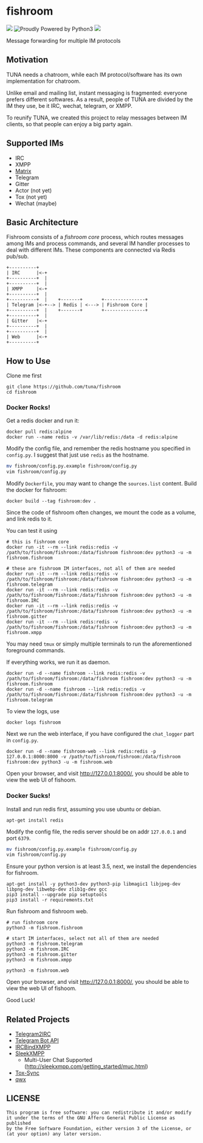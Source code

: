 # fishroom
![](https://img.shields.io/badge/license-AGPL-blue.svg)
![Proudly Powered by Python3](https://img.shields.io/badge/python-3.5-blue.svg)
[![](https://img.shields.io/badge/%23chat-fishroom-brightgreen.svg)](https://fishroom.tuna.moe/)

Message forwarding for multiple IM protocols

## Motivation
TUNA needs a chatroom, while each IM protocol/software has its own implementation for chatroom.

Unlike email and mailing list, instant messaging is fragmented: everyone prefers different softwares.
As a result, people of TUNA are divided by the IM they use, be it IRC, wechat, telegram, or XMPP.

To reunify TUNA, we created this project to relay messages between IM clients, so that people can enjoy a
big party again.

## Supported IMs

- IRC
- XMPP
- [Matrix](https://matrix.org)
- Telegram
- Gitter
- Actor (not yet)
- Tox (not yet)
- Wechat (maybe)

## Basic Architecture

Fishroom consists of a *fishroom core* process, which routes messages among IMs and process commands, 
and several IM handler processes to deal with different IMs. These components are connected via Redis pub/sub.

```
+----------+
| IRC      |<-+
+----------+  |
+----------+  |
| XMPP     |<-+
+----------+  |
+----------+  |    +-------+       +---------------+
| Telegram |<-+--> | Redis | <---> | Fishroom Core |
+----------+  |    +-------+       +---------------+
+----------+  |
| Gitter   |<-+
+----------+  |
+----------+  |
| Web      |<-+
+----------+
```

## How to Use

Clone me first
```
git clone https://github.com/tuna/fishroom
cd fishroom
```

### Docker Rocks!

Get a redis docker and run it:

```
docker pull redis:alpine
docker run --name redis -v /var/lib/redis:/data -d redis:alpine
```

Modify the config file, and remember the redis hostname you specified in `config.py`.
I suggest that just use `redis` as the hostname.

```bash
mv fishroom/config.py.example fishroom/config.py
vim fishroom/config.py
```

Modify `Dockerfile`, you may want to change the `sources.list` content.
Build the docker for fishroom:

```
docker build --tag fishroom:dev .
```

Since the code of fishroom often changes, we mount the code as a volume, and link redis to it.

You can test it using
```
# this is fishroom core
docker run -it --rm --link redis:redis -v /path/to/fishroom/fishroom:/data/fishroom fishroom:dev python3 -u -m fishroom.fishroom

# these are fishroom IM interfaces, not all of them are needed
docker run -it --rm --link redis:redis -v /path/to/fishroom/fishroom:/data/fishroom fishroom:dev python3 -u -m fishroom.telegram
docker run -it --rm --link redis:redis -v /path/to/fishroom/fishroom:/data/fishroom fishroom:dev python3 -u -m fishroom.IRC
docker run -it --rm --link redis:redis -v /path/to/fishroom/fishroom:/data/fishroom fishroom:dev python3 -u -m fishroom.gitter
docker run -it --rm --link redis:redis -v /path/to/fishroom/fishroom:/data/fishroom fishroom:dev python3 -u -m fishroom.xmpp
```
You may need `tmux` or simply multiple terminals to run the aforementioned foreground commands.

If everything works, we run it as daemon.
```
docker run -d --name fishroom --link redis:redis -v /path/to/fishroom/fishroom:/data/fishroom fishroom:dev python3 -u -m fishroom.fishroom
docker run -d --name fishroom --link redis:redis -v /path/to/fishroom/fishroom:/data/fishroom fishroom:dev python3 -u -m fishroom.telegram
```

To view the logs, use
```
docker logs fishroom
```

Next we run the web interface, if you have configured the `chat_logger` part in `config.py`.
```
docker run -d --name fishroom-web --link redis:redis -p 127.0.0.1:8000:8000 -v /path/to/fishroom/fishroom:/data/fishroom fishroom:dev python3 -u -m fishroom.web
```
Open your browser, and visit <http://127.0.0.1:8000/>, you should be able to view the web UI of fishoom.


### Docker Sucks!

Install and run redis first, assuming you use ubuntu or debian.

```
apt-get install redis
```

Modify the config file, the redis server should be on addr `127.0.0.1` and port `6379`.

```bash
mv fishroom/config.py.example fishroom/config.py
vim fishroom/config.py
```

Ensure your python version is at least 3.5, next, we install the dependencies for fishroom.

```
apt-get install -y python3-dev python3-pip libmagic1 libjpeg-dev libpng-dev libwebp-dev zlib1g-dev gcc
pip3 install --upgrade pip setuptools
pip3 install -r requirements.txt
```

Run fishroom and fishroom web.
```
# run fishroom core
python3 -m fishroom.fishroom

# start IM interfaces, select not all of them are needed
python3 -m fishroom.telegram
python3 -m fishroom.IRC
python3 -m fishroom.gitter
python3 -m fishroom.xmpp

python3 -m fishroom.web
```
Open your browser, and visit <http://127.0.0.1:8000/>, you should be able to view the web UI of fishoom.

Good Luck!

## Related Projects

- [Telegram2IRC](https://github.com/tuna/telegram2irc)
- [Telegram Bot API](https://core.telegram.org/bots/api)
- [IRCBindXMPP](https://github.com/lilydjwg/ircbindxmpp)
- [SleekXMPP](https://pypi.python.org/pypi/sleekxmpp)
	- Multi-User Chat Supported (http://sleekxmpp.com/getting_started/muc.html)
- [Tox-Sync](https://github.com/aitjcize/tox-irc-sync)
- [qwx](https://github.com/xiangzhai/qwx)

## LICENSE

```
This program is free software: you can redistribute it and/or modify
it under the terms of the GNU Affero General Public License as published
by the Free Software Foundation, either version 3 of the License, or
(at your option) any later version.
```
